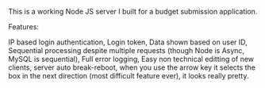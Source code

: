 This is a working Node JS server I built for a budget submission application.

Features: 

IP based login authentication,
Login token,
Data shown based on user ID,
Sequential processing despite multiple requests (though Node is Async, MySQL is sequential),
Full error logging, Easy non technical editting of new clients, 
server auto break-reboot, when you use the arrow key it selects the box in the next direction  (most difficult feature ever), it looks really pretty.
